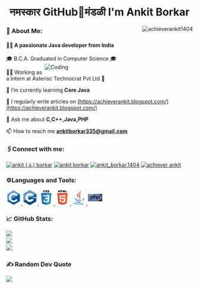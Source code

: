 

<h1 align="center">नमस्कार GitHub🙏मंडळी I'm Ankit Borkar</h1>
<img src="https://visitcount.itsvg.in/api?id=achieverankit1404&icon=1&color=3""(https://visitcount.itsvg.in" align="right" alt="achieverankit1404" />
<h3 align="left">💫 About Me:</h3>
<h4 align="left">🧑‍💻 A passionate Java developer from India</h4>
 🎓 B.C.A. Graduated in Computer Science 🎓

<img align="right" alt="Coding" width="400" src="https://cdn.dribbble.com/users/1162077/screenshots/3848914/programmer.gif">

 🧑‍💻 Working as a Intern at Asterisc Technocrat Pvt Ltd 🏢

 🌱 I’m currently learning **Core Java**

 📝 I regularly write articles on [https://achieverankit.blogspot.com/](https://achieverankit.blogspot.com/)

 💬 Ask me about **C,C++,Java,PHP**

 📫 How to reach me **ankitborkar335@gmail.com**

<h3 align="left">🖇️Connect with me:</h3>
<p align="left">
<a href="https://linkedin.com/in/ankit (.s.) borkar" target="blank"><img align="center" src="https://raw.githubusercontent.com/rahuldkjain/github-profile-readme-generator/master/src/images/icons/Social/linked-in-alt.svg" alt="ankit (.s.) borkar" height="30" width="40" /></a>
<a href="https://fb.com/ankit borkar" target="blank"><img align="center" src="https://raw.githubusercontent.com/rahuldkjain/github-profile-readme-generator/master/src/images/icons/Social/facebook.svg" alt="ankit borkar" height="30" width="40" /></a>
<a href="https://instagram.com/ankit_borkar.1404" target="blank"><img align="center" src="https://raw.githubusercontent.com/rahuldkjain/github-profile-readme-generator/master/src/images/icons/Social/instagram.svg" alt="ankit_borkar.1404" height="30" width="40" /></a>
<a href="https://www.youtube.com/c/achiever ankit" target="blank"><img align="center" src="https://raw.githubusercontent.com/rahuldkjain/github-profile-readme-generator/master/src/images/icons/Social/youtube.svg" alt="achiever ankit" height="30" width="40" /></a>
</p>

<h3 align="left">⚙️Languages and Tools:</h3>
<p align="left"> <a href="https://www.cprogramming.com/" target="_blank" rel="noreferrer"> <img src="https://raw.githubusercontent.com/devicons/devicon/master/icons/c/c-original.svg" alt="c" width="40" height="40"/> </a> <a href="https://www.w3schools.com/cpp/" target="_blank" rel="noreferrer"> <img src="https://raw.githubusercontent.com/devicons/devicon/master/icons/cplusplus/cplusplus-original.svg" alt="cplusplus" width="40" height="40"/> </a> <a href="https://www.w3schools.com/css/" target="_blank" rel="noreferrer"> <img src="https://raw.githubusercontent.com/devicons/devicon/master/icons/css3/css3-original-wordmark.svg" alt="css3" width="40" height="40"/> </a> <a href="https://www.w3.org/html/" target="_blank" rel="noreferrer"> <img src="https://raw.githubusercontent.com/devicons/devicon/master/icons/html5/html5-original-wordmark.svg" alt="html5" width="40" height="40"/> </a> <a href="https://www.java.com" target="_blank" rel="noreferrer"> <img src="https://raw.githubusercontent.com/devicons/devicon/master/icons/java/java-original.svg" alt="java" width="40" height="40"/> </a> <a href="https://www.php.net" target="_blank" rel="noreferrer"> <img src="https://raw.githubusercontent.com/devicons/devicon/master/icons/php/php-original.svg" alt="php" width="40" height="40"/> </a> </p>

### 📈 GitHub Stats:
![](https://github-readme-stats.vercel.app/api?username=achieverankit1404&theme=merko&hide_border=false&include_all_commits=false&count_private=false)<br/>
![](https://github-readme-streak-stats.herokuapp.com/?user=achieverankit1404&theme=merko&hide_border=false)<br/>
![](https://github-readme-stats.vercel.app/api/top-langs/?username=achieverankit1404&theme=merko&hide_border=false&include_all_commits=false&count_private=false&layout=compact)

### ✍️ Random Dev Quote
![](https://quotes-github-readme.vercel.app/api?type=horizontal&theme=radical)


